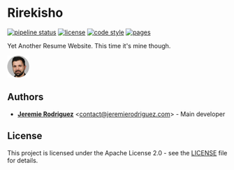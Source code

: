 # Rirekisho

[![pipeline status](https://github.com/jeremiergz/rirekisho/workflows/Build%20&%20Test%20&%20Deploy/badge.svg?branch=master)](https://github.com/jeremiergz/rirekisho/actions)
[![license](https://img.shields.io/badge/license-Apache--2.0-blue.svg)](https://github.com/jeremiergz/rirekisho/blob/master/LICENSE)
[![code style](https://img.shields.io/badge/code_style-prettier-ff69b4.svg)](https://prettier.io)
[![pages](https://img.shields.io/badge/pages-cv.jeremierodriguez.com-17365c)](https://cv.jeremierodriguez.com)

Yet Another Resume Website. This time it's mine though.

<img alt="logo" src="https://github.com/jeremiergz/rirekisho/blob/master/logo.png?raw=true" width="50" />

## Authors

- [**Jeremie Rodriguez**](https://github.com/jeremiergz) &lt;[contact@jeremierodriguez.com](mailto:contact@jeremierodriguez.com)&gt; - Main developer

## License

This project is licensed under the Apache License 2.0 - see the [LICENSE](https://github.com/jeremiergz/rirekisho/blob/master/LICENSE) file for details.
